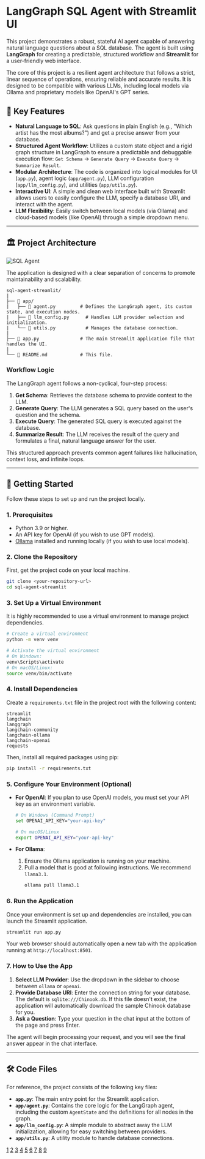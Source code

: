 
# LangGraph SQL Agent with Streamlit UI

This project demonstrates a robust, stateful AI agent capable of answering natural language questions about a SQL database. The agent is built using **LangGraph** for creating a predictable, structured workflow and **Streamlit** for a user-friendly web interface.

The core of this project is a resilient agent architecture that follows a strict, linear sequence of operations, ensuring reliable and accurate results. It is designed to be compatible with various LLMs, including local models via Ollama and proprietary models like OpenAI's GPT series.

## 🌟 Key Features

*   **Natural Language to SQL**: Ask questions in plain English (e.g., "Which artist has the most albums?") and get a precise answer from your database.
*   **Structured Agent Workflow**: Utilizes a custom state object and a rigid graph structure in LangGraph to ensure a predictable and debuggable execution flow: `Get Schema` -> `Generate Query` -> `Execute Query` -> `Summarize Result`.
*   **Modular Architecture**: The code is organized into logical modules for UI (`app.py`), agent logic (`app/agent.py`), LLM configuration (`app/llm_config.py`), and utilities (`app/utils.py`).
*   **Interactive UI**: A simple and clean web interface built with Streamlit allows users to easily configure the LLM, specify a database URI, and interact with the agent.
*   **LLM Flexibility**: Easily switch between local models (via Ollama) and cloud-based models (like OpenAI) through a simple dropdown menu.

***

## 🏛️ Project Architecture

![SQL Agent](SQL_agent.png)


The application is designed with a clear separation of concerns to promote maintainability and scalability.

```
sql-agent-streamlit/
|
├── 📂 app/
|   ├── 📄 agent.py         # Defines the LangGraph agent, its custom state, and execution nodes.
|   ├── 📄 llm_config.py      # Handles LLM provider selection and initialization.
|   └── 📄 utils.py           # Manages the database connection.
|
├── 📄 app.py               # The main Streamlit application file that handles the UI.
|
└── 📄 README.md            # This file.
```

### Workflow Logic

The LangGraph agent follows a non-cyclical, four-step process:
1.  **Get Schema**: Retrieves the database schema to provide context to the LLM.
2.  **Generate Query**: The LLM generates a SQL query based on the user's question and the schema.
3.  **Execute Query**: The generated SQL query is executed against the database.
4.  **Summarize Result**: The LLM receives the result of the query and formulates a final, natural language answer for the user.

This structured approach prevents common agent failures like hallucination, context loss, and infinite loops.

***

## 🚀 Getting Started

Follow these steps to set up and run the project locally.

### 1. Prerequisites

*   Python 3.9 or higher.
*   An API key for OpenAI (if you wish to use GPT models).
*   [Ollama](https://ollama.com/) installed and running locally (if you wish to use local models).

### 2. Clone the Repository

First, get the project code on your local machine.
```bash
git clone <your-repository-url>
cd sql-agent-streamlit
```

### 3. Set Up a Virtual Environment

It is highly recommended to use a virtual environment to manage project dependencies.

```bash
# Create a virtual environment
python -m venv venv

# Activate the virtual environment
# On Windows:
venv\Scripts\activate
# On macOS/Linux:
source venv/bin/activate
```

### 4. Install Dependencies

Create a `requirements.txt` file in the project root with the following content:

```text
streamlit
langchain
langgraph
langchain-community
langchain-ollama
langchain-openai
requests
```

Then, install all required packages using pip:

```bash
pip install -r requirements.txt
```

### 5. Configure Your Environment (Optional)

*   **For OpenAI**: If you plan to use OpenAI models, you must set your API key as an environment variable.
    ```bash
    # On Windows (Command Prompt)
    set OPENAI_API_KEY="your-api-key"

    # On macOS/Linux
    export OPENAI_API_KEY="your-api-key"
    ```

*   **For Ollama**:
    1.  Ensure the Ollama application is running on your machine.
    2.  Pull a model that is good at following instructions. We recommend `llama3.1`.
        ```bash
        ollama pull llama3.1
        ```

### 6. Run the Application

Once your environment is set up and dependencies are installed, you can launch the Streamlit application.

```bash
streamlit run app.py
```

Your web browser should automatically open a new tab with the application running at `http://localhost:8501`.

### 7. How to Use the App

1.  **Select LLM Provider**: Use the dropdown in the sidebar to choose between `ollama` or `openai`.
2.  **Provide Database URI**: Enter the connection string for your database. The default is `sqlite:///Chinook.db`. If this file doesn't exist, the application will automatically download the sample Chinook database for you.
3.  **Ask a Question**: Type your question in the chat input at the bottom of the page and press Enter.

The agent will begin processing your request, and you will see the final answer appear in the chat interface.

***
## 🛠️ Code Files

For reference, the project consists of the following key files:

*   **`app.py`**: The main entry point for the Streamlit application.
*   **`app/agent.py`**: Contains the core logic for the LangGraph agent, including the custom `AgentState` and the definitions for all nodes in the graph.
*   **`app/llm_config.py`**: A simple module to abstract away the LLM initialization, allowing for easy switching between providers.
*   **`app/utils.py`**: A utility module to handle database connections.

[1](https://langchain-ai.github.io/langgraph/tutorials/sql/sql-agent/)
[2](https://github.com/langchain-ai/langgraph)
[3](https://github.com/wassim249/fastapi-langgraph-agent-production-ready-template)
[4](https://langchain-ai.github.io/langgraph/examples/)
[5](https://python.langchain.com/docs/tutorials/sql_qa/)
[6](https://www.reddit.com/r/LangChain/comments/1kr7c3a/built_a_natural_language_sql_agent_with_langgraph/)
[7](https://www.ibm.com/think/tutorials/build-sql-agent-langgraph-mistral-medium-3-watsonx-ai)
[8](https://www.projectpro.io/article/langgraph-projects-and-examples/1124)
[9](https://www.youtube.com/watch?v=mNxAM1ETBvs)